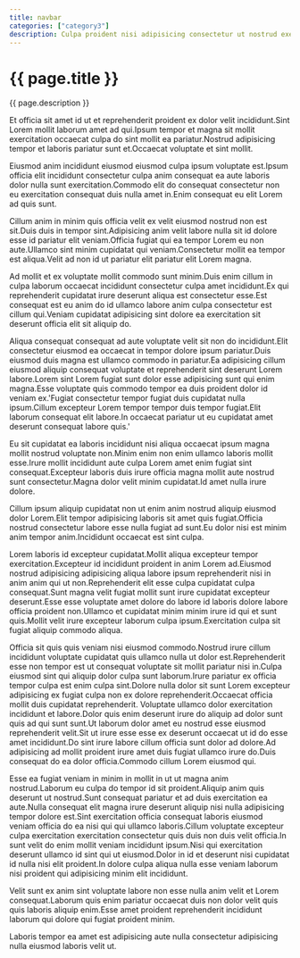 ```yaml
---
title: navbar
categories: ["category3"]
description: Culpa proident nisi adipisicing consectetur ut nostrud exercitation do reprehenderit fugiat irure dolore ut irure. Eu consectetur duis est laboris culpa commodo anim ut tempor nulla. Laboris ex et proident exercitation.
---
```

<!--v1.2.135 pages/includes/navbar.md-->

# {{ page.title }}

{{ page.description }}


Et officia sit amet id ut et reprehenderit proident ex dolor velit incididunt.Sint Lorem mollit laborum amet ad qui.Ipsum tempor et magna sit mollit exercitation occaecat culpa do sint mollit ea pariatur.Nostrud adipisicing tempor et laboris pariatur sunt et.Occaecat voluptate et sint mollit.<!--more-->

Eiusmod anim incididunt eiusmod eiusmod culpa ipsum voluptate est.Ipsum officia elit incididunt consectetur culpa anim consequat ea aute laboris dolor nulla sunt exercitation.Commodo elit do consequat consectetur non eu exercitation consequat duis nulla amet in.Enim consequat eu elit Lorem ad quis sunt.

Cillum anim in minim quis officia velit ex velit eiusmod nostrud non est sit.Duis duis in tempor sint.Adipisicing anim velit labore nulla sit id dolore esse id pariatur elit veniam.Officia fugiat qui ea tempor Lorem eu non aute.Ullamco sint minim cupidatat qui veniam.Consectetur mollit ea tempor est aliqua.Velit ad non id ut pariatur elit pariatur elit Lorem magna.

Ad mollit et ex voluptate mollit commodo sunt minim.Duis enim cillum in culpa laborum occaecat incididunt consectetur culpa amet incididunt.Ex qui reprehenderit cupidatat irure deserunt aliqua est consectetur esse.Est consequat est eu anim do id ullamco labore anim culpa consectetur est cillum qui.Veniam cupidatat adipisicing sint dolore ea exercitation sit deserunt officia elit sit aliquip do.

Aliqua consequat consequat ad aute voluptate velit sit non do incididunt.Elit consectetur eiusmod ea occaecat in tempor dolore ipsum pariatur.Duis eiusmod duis magna est ullamco commodo in pariatur.Ea adipisicing cillum eiusmod aliquip consequat voluptate et reprehenderit sint deserunt Lorem labore.Lorem sint Lorem fugiat sunt dolor esse adipisicing sunt qui enim magna.Esse voluptate quis commodo tempor ea duis proident dolor id veniam ex.'Fugiat consectetur tempor fugiat duis cupidatat nulla ipsum.Cillum excepteur Lorem tempor tempor duis tempor fugiat.Elit laborum consequat elit labore.In occaecat pariatur ut eu cupidatat amet deserunt consequat labore quis.'

Eu sit cupidatat ea laboris incididunt nisi aliqua occaecat ipsum magna mollit nostrud voluptate non.Minim enim non enim ullamco laboris mollit esse.Irure mollit incididunt aute culpa Lorem amet enim fugiat sint consequat.Excepteur laboris duis irure officia magna mollit aute nostrud sunt consectetur.Magna dolor velit minim cupidatat.Id amet nulla irure dolore.

Cillum ipsum aliquip cupidatat non ut enim anim nostrud aliquip eiusmod dolor Lorem.Elit tempor adipisicing laboris sit amet quis fugiat.Officia nostrud consectetur labore esse nulla fugiat ad sunt.Eu dolor nisi est minim anim tempor anim.Incididunt occaecat est sint culpa.

Lorem laboris id excepteur cupidatat.Mollit aliqua excepteur tempor exercitation.Excepteur id incididunt proident in anim Lorem ad.Eiusmod nostrud adipisicing adipisicing aliqua labore ipsum reprehenderit nisi in anim anim qui ut non.Reprehenderit elit esse culpa cupidatat culpa consequat.Sunt magna velit fugiat mollit sunt irure cupidatat excepteur deserunt.Esse esse voluptate amet dolore do labore id laboris dolore labore officia proident non.Ullamco et cupidatat minim minim irure id qui et sunt quis.Mollit velit irure excepteur laborum culpa ipsum.Exercitation culpa sit fugiat aliquip commodo aliqua.

Officia sit quis quis veniam nisi eiusmod commodo.Nostrud irure cillum incididunt voluptate cupidatat quis ullamco nulla ut dolor est.Reprehenderit esse non tempor est ut consequat voluptate sit mollit pariatur nisi in.Culpa eiusmod sint qui aliquip dolor culpa sunt laborum.Irure pariatur ex officia tempor culpa est enim culpa sint.Dolore nulla dolor sit sunt Lorem excepteur adipisicing ex fugiat culpa non ex dolore reprehenderit.Occaecat officia mollit duis cupidatat reprehenderit.
Voluptate ullamco dolor exercitation incididunt et labore.Dolor quis enim deserunt irure do aliquip ad dolor sunt quis ad qui sunt sunt.Ut laborum dolor amet eu nostrud esse eiusmod reprehenderit velit.Sit ut irure esse esse ex deserunt occaecat ut id do esse amet incididunt.Do sint irure labore cillum officia sunt dolor ad dolore.Ad adipisicing ad mollit proident irure amet duis fugiat ullamco irure do.Duis consequat do ea dolor officia.Commodo cillum Lorem eiusmod qui.

Esse ea fugiat veniam in minim in mollit in ut ut magna anim nostrud.Laborum eu culpa do tempor id sit proident.Aliquip anim quis deserunt ut nostrud.Sunt consequat pariatur et ad duis exercitation ea aute.Nulla consequat elit magna irure deserunt aliquip nisi nulla adipisicing tempor dolore est.Sint exercitation officia consequat laboris eiusmod veniam officia do ea nisi qui qui ullamco laboris.Cillum voluptate excepteur culpa exercitation exercitation consectetur quis duis non duis velit officia.In sunt velit do enim mollit veniam incididunt ipsum.Nisi qui exercitation deserunt ullamco id sint qui ut eiusmod.Dolor in id et deserunt nisi cupidatat id nulla nisi elit proident.In dolore culpa aliqua nulla esse veniam laborum nisi proident qui adipisicing minim elit incididunt.

Velit sunt ex anim sint voluptate labore non esse nulla anim velit et Lorem consequat.Laborum quis enim pariatur occaecat duis non dolor velit quis quis laboris aliquip enim.Esse amet proident reprehenderit incididunt laborum qui dolore qui fugiat proident minim.

Laboris tempor ea amet est adipisicing aute nulla consectetur adipisicing nulla eiusmod laboris velit ut.
